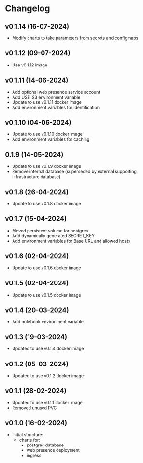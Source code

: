# Changelog

## v0.1.14 (16-07-2024)

- Modify charts to take parameters from secrets and configmaps

## v0.1.12 (09-07-2024)

- Use v0.1.12 image

## v0.1.11 (14-06-2024)

- Add optional web presence service account
- Add USE_S3 environment variable
- Update to use v0.1.11 docker image 
- Add environment variables for identification

## v0.1.10 (04-06-2024)

- Update to use v0.1.10 docker image 
- Add environment variables for caching

## 0.1.9 (14-05-2024)

- Update to use v0.1.9 docker image
- Remove internal database (superseded by external supporting infrastructure database)

## v0.1.8 (26-04-2024)

- Update to use v0.1.8 docker image 

## v0.1.7 (15-04-2024)

- Moved persistent volume for postgres
- Add dynamically generated SECRET_KEY
- Add environment variables for Base URL and allowed hosts

## v0.1.6 (02-04-2024)

- Update to use v0.1.6 docker image 

## v0.1.5 (02-04-2024)

- Update to use v0.1.5 docker image 

## v0.1.4 (20-03-2024)

- Add notebook environment variable

## v0.1.3 (19-03-2024)

- Updated to use v0.1.4 docker image
  
## v0.1.2 (05-03-2024)

- Updated to use v0.1.2 docker image

## v0.1.1 (28-02-2024)

- Updated to use v0.1.1 docker image
- Removed unused PVC


## v0.1.0 (16-02-2024)

- Initial structure:
  - charts for:
    - postgres database
    - web presence deployment
    - ingress